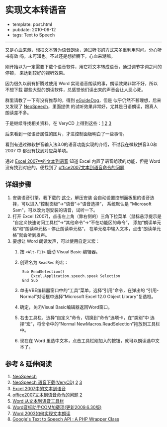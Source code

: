 
# 实现文本转语音

- template: post.html
- pubdate: 2010-09-12
- tags: Text to Speech

----


又是心血来潮，想把文本转为语音朗读，通过听书的方式来多重利用时间。分心听书有效
吗，未可知也。不过还是想折腾下，心血来潮嘛。

刚开始以为一定需要下载个语音软件，用它将文本转成语音，通过调节字词之间的停顿，
来达到较好的视听效果。

因为很久以前有折腾过使用 Word 实现语音朗读的事，朗读效果非常不好，所以不想下载
那些大型的朗读软件，总感觉他们读出来的声音会让人恶心死。

群里请教了一下有没有推荐的，得到 [eGuideDog](http://www.eguidedog.net/)，但是
似乎仍然不甚理想，后来又发现了 [NeoSpeech](http://www.neospeech.com/)，里面提供
的试听效果非常好，尤其是日语朗读，跟真人朗读差不多。

于是继续寻找相关资料，在 VeryCD 上得到这些：[1](http://www.verycd.com/topics/2780296/)
[2](http://www.verycd.com/topics/2799359/) [3](http://www.verycd.com/topics/2780296/)

后来看到一张语音属性的图片，才进控制面板明白了一些事情。

看到有通过微软拼音输入法3.0的语音功能实现的介绍，不过我在微软拼音3.0和 2007 中
都没有找到对应菜单项。

通过 [Excel 2007中的文本到语音](http://blog.miyui.net/work/text-to-speech-in-excel-2007/)
知道 Excel 内置了语音朗读的功能，但是 Word 没有找到对应的。便找到了
[office2007文本到语音命令的问题](http://bbs.cfan.com.cn/viewthread.php?tid=661265)

## 详细步骤

1. 安装语音引擎，我下载的 [这个](http://www.verycd.com/topics/2799359/)，解压安装
    会自动设置控制面板里的语音选择，可以进入“控制面板”->“语音”->“语音选择”，
    系统默认是 "Microsoft Sam"，可以改为刚安装的语音，试听一下。
1. 打开 Excel (2007)，点击左上角（靠右侧的）三角下拉菜单（鼠标悬浮提示是
    “自定义快速访问工具栏”->“其他命令”->“不在功能区的命令”，
    添加“朗读单元格”和“朗读单元格 - 停止朗读单元格”，
    在单元格中输入文本，点击“朗读单元格”就会听到发声。
1. 要想让 Word 朗读发声，可以使用自定义宏：
    1. 按 `<Alt-F11>` 启动 Visual Basic 编辑器。
    1. 创建名为 `ReadRec` 的宏：

            Sub ReadSelection()
                Excel.Application.speech.speak Selection
            End Sub

    1. 单击VBE编辑器窗口中的“工具”菜单，选择“引用”命令，在弹出的
        “引用-Normal”对话框中选择“Microsoft Excel 12.0 Object Library”复选框。
    1. 确定，关闭Visual Basic编辑器返回Word窗口。
    1. 右击工具栏，选择“自定义”命令，切换到“命令”选项卡，在“类别”中
        选择“宏”，将命令中的“Normal NewMacros.ReadSelection”拖放到工具栏中。
    1. 现在在 Word 里选中文本，点击工具栏刚加入的按钮，就可以朗读选中文本了。

##  参考 & 延伸阅读

1. [NeoSpeech](http://www.neospeech.com/)
1. [NeoSpeech 语音下载(VeryCD)](http://www.verycd.com/topics/2780296/)
    [2](http://www.verycd.com/topics/2799359/)
    [3](http://www.verycd.com/topics/2780296/)
1. [Excel 2007中的文本到语音](http://blog.miyui.net/work/text-to-speech-in-excel-2007/)
1. [office2007文本到语音命令的问题](http://bbs.cfan.com.cn/viewthread.php?tid=661265)
    [2](http://blog.exiaoxue.cn/200815213528.html)
1. [Word 从文本到语音工具栏](http://blogimg.chinaunix.net/blog/upfile2/081226113747.rar)
1. [Word音标助手COM加载项(更新2009.6.30版)](http://club.excelhome.net/viewthread.php?tid=419686&page=1&extra=page%3D1)
1. [Word 2003如何实现文本朗读](http://www.gmw.cn/content/2005-03/18/content_198426.htm)
1. [Google's Text to Speech API : A PHP Wrapper Class](http://masnun.com/blog/2009/12/14/googles-text-to-speech-api-a-php-wrapper-class/)

